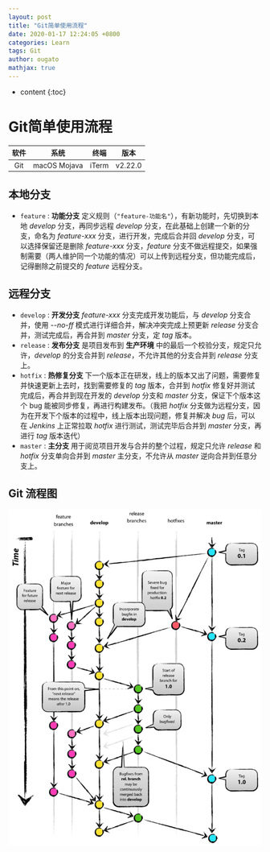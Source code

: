 ```yaml
---
layout: post
title: "Git简单使用流程"
date: 2020-01-17 12:24:05 +0800
categories: Learn
tags: Git
author: ougato
mathjax: true
---
```


* content
{:toc}




# Git简单使用流程

|软件|系统|终端|版本|
|:--:|:--:|:--:|:--:|
|Git|macOS Mojava|iTerm|v2.22.0|

## 本地分支

* `feature` : **功能分支** 定义规则（`"feature-功能名"`），有新功能时，先切换到本地 *develop* 分支，再同步远程 *develop* 分支，在此基础上创建一个新的分支，命名为 *feature-xxx* 分支，进行开发，完成后合并回 *develop* 分支，可以选择保留还是删除 *feature-xxx* 分支，*feature* 分支不做远程提交，如果强制需要（两人维护同一个功能的情况）可以上传到远程分支，但功能完成后，记得删除之前提交的 *feature* 远程分支。

## 远程分支

* `develop` : **开发分支** *feature-xxx* 分支完成开发功能后，与 *develop* 分支合并，使用 *--no-ff* 模式进行详细合并，解决冲突完成上预更新 *release* 分支合并，测试完成后，再合并到 *master* 分支，定 *tag* 版本。
* `release` : **发布分支** 是项目发布到 **生产环境** 中的最后一个校验分支，规定只允许，*develop* 的分支合并到 *release*，不允许其他的分支合并到 *release* 分支上。
* `hotfix` : **热修复分支** 下一个版本正在研发，线上的版本又出了问题，需要修复并快速更新上去时，找到需要修复的 *tag* 版本，合并到 *hotfix* 修复好并测试完成后，再合并到现在开发的 *develop* 分支和 *master* 分支，保证下个版本这个 bug 能被同步修复，再进行构建发布。（我把 *hotfix* 分支做为远程分支，因为在开发下个版本的过程中，线上版本出现问题，修复并解决 *bug* 后，可以在 *Jenkins* 上正常拉取 *hotfix* 进行测试，测试完毕后合并到 *master* 分支，再进行 *tag* 版本迭代）
* `master` : **主分支** 用于阅览项目开发与合并的整个过程，规定只允许 *release* 和 *hotfix* 分支单向合并到 *master* 主分支，不允许从 *master* 逆向合并到任意分支上。

## Git 流程图

![git-model](https://raw.githubusercontent.com/ougato/ougato.github.res/master/2020-01-17-Git/git-model.png)